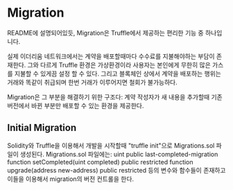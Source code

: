 # Migration

README에 설명되어있듯, Migration은 Truffle에서 제공하는 편리한 기능 중 하나입니다.

실제 이더리움 네트워크에서는 계약을 배포할때마다 수수료를 지불해야하는 부담이 존재한다. 그와 다르게 Truffle 환경은 가상환경이라 사용자는 본인에게 무한히 많은 가스를 지불할 수 있게끔 설정 할 수 있다.
그리고 블록체인 상에서 계약을 배포하는 행위는 거래와 똑같이 취급되며 한번 거래가 이루어지면 철회가 불가능하다.

Migration은 그 부분을 해결하기 위한 구조다:
계약 작성자가 새 내용을 추가할때 기존 버전에서 바뀐 부분만 배포할 수 있는 환경을 제공한다.

## Initial Migration

Solidity와 Truffle을 이용해서 개발을 시작할때 "truffle init"으로 Migrations.sol 파일이 생성된다. 
Migrations.sol 파일에는:
    uint public last-completed-migration
    function setCompleted(uint completed) public restricted
    function upgrade(address new-address) public restricted 
등의 변수와 함수들이 존재하고 이들을 이용해서 migration의 버전 컨트롤을 한다.
